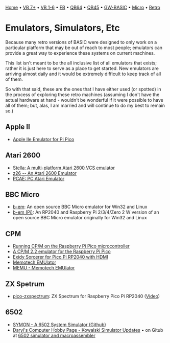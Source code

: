 [Home](https://gotbasic.com) • [VB 7+](vb.md) • [VB 1-6](vb6.md) • [FB](freebasic.md) • [QB64](qb64.md) • [QB45](qb.md) • [GW-BASIC](gw-basic.md) • [Micro](micro.md) • [Retro](retro.md)

# Emulators, Simulators, Etc

Because many retro versions of BASIC were designed to only work on a particular platform that may be out of reach to most people; emulators can provide a great way to experience these systems on current machines.

This list isn't meant to be the all inclusive list of all emulators that exists; rather it is just here to serve as a place to get started. New emulators are arriving almost daily and it would be extremely difficult to keep track of all of them.

So with that said, these are the ones that I have either used (or spotted) in the process of exploring these retro machines (assuming I don't have the actual hardware at hand - wouldn't be wonderful if it were possible to have all of them; but, alas, I am married and will continue to do my best to remain so.)

## Apple II

- [Apple IIe Emulator for Pi Pico](https://github.com/pyrex8/pico-iie)

## Atari 2600

- [Stella: A multi-platform Atari 2600 VCS emulator](https://stella-emu.github.io/)
- [z26 -- An Atari 2600 Emulator](https://www.whimsey.com/z26/index.php)
- [PCAE: PC Atari Emulator](http://pcae.vg-network.com/)

## BBC Micro

- [b-em](https://github.com/stardot/b-em): An open source BBC Micro emulator for Win32 and Linux
- [b-em (Pi)](https://github.com/kilograham/b-em): An RP2040 and Raspberry Pi 2/3/4/Zero 2 W version of an open source BBC Micro emulator originally for Win32 and Linux

## CPM

- [Running CP/M on the Raspberry Pi Pico microcontroller](https://kevinboone.me/cpicom.html?i=1)
- [A CP/M 2.2 emulator for the Raspberry Pi Pico](https://github.com/kevinboone/cpicom)
- [Exidy Sorcerer for Pico Pi RP2040 with HDMI](https://github.com/fruit-bat/pico-sorcerer-2)
- [Memotech EMUlator](https://memotech-bill.github.io/MEMU/)
- [MEMU - Memotech EMUlator](https://github.com/Memotech-Bill/MEMU)

## ZX Spetrum

- [pico-zxspectrum](https://github.com/fruit-bat/pico-zxspectrum): ZX Spectrum for Raspberry Pico Pi RP2040 ([Video](https://www.youtube.com/watch?v=gnDjgHQR_io))

## 6502

- [SYMON - A 6502 System Simulator (Github)](https://github.com/sethm/symon)
- [Daryl's Computer Hobby Page - Kowalski Simulator Updates](https://sbc.rictor.org/kowalski.html) • on Gitub at [6502 simulator and macroassembler](https://github.com/mikekov/6502)
